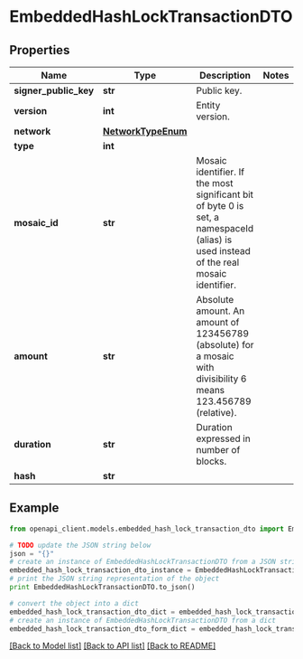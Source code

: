 # EmbeddedHashLockTransactionDTO


## Properties

Name | Type | Description | Notes
------------ | ------------- | ------------- | -------------
**signer_public_key** | **str** | Public key. | 
**version** | **int** | Entity version. | 
**network** | [**NetworkTypeEnum**](NetworkTypeEnum.md) |  | 
**type** | **int** |  | 
**mosaic_id** | **str** | Mosaic identifier. If the most significant bit of byte 0 is set, a namespaceId (alias) is used instead of the real mosaic identifier.  | 
**amount** | **str** | Absolute amount. An amount of 123456789 (absolute) for a mosaic with divisibility 6 means 123.456789 (relative). | 
**duration** | **str** | Duration expressed in number of blocks. | 
**hash** | **str** |  | 

## Example

```python
from openapi_client.models.embedded_hash_lock_transaction_dto import EmbeddedHashLockTransactionDTO

# TODO update the JSON string below
json = "{}"
# create an instance of EmbeddedHashLockTransactionDTO from a JSON string
embedded_hash_lock_transaction_dto_instance = EmbeddedHashLockTransactionDTO.from_json(json)
# print the JSON string representation of the object
print EmbeddedHashLockTransactionDTO.to_json()

# convert the object into a dict
embedded_hash_lock_transaction_dto_dict = embedded_hash_lock_transaction_dto_instance.to_dict()
# create an instance of EmbeddedHashLockTransactionDTO from a dict
embedded_hash_lock_transaction_dto_form_dict = embedded_hash_lock_transaction_dto.from_dict(embedded_hash_lock_transaction_dto_dict)
```
[[Back to Model list]](../README.md#documentation-for-models) [[Back to API list]](../README.md#documentation-for-api-endpoints) [[Back to README]](../README.md)


